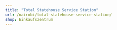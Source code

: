 ```yaml
---
title: "Total Statehouse Service Station"
url: /nairobi/total-statehouse-service-station/
shop: Einkaufszentrum
---
```

